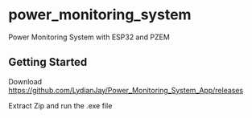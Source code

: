 # power_monitoring_system

 Power Monitoring System with ESP32 and PZEM

## Getting Started

Download https://github.com/LydianJay/Power_Monitoring_System_App/releases

Extract Zip and run the .exe file